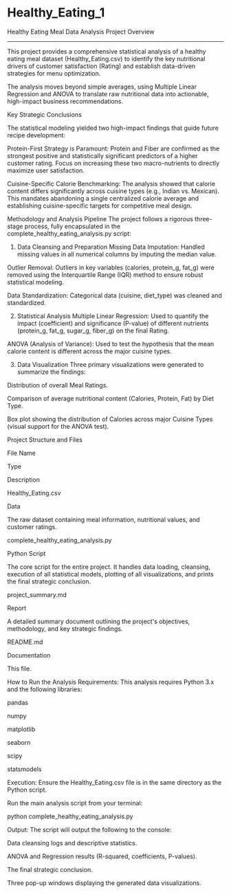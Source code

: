 # Healthy_Eating_1
Healthy Eating Meal Data Analysis
Project Overview
*******************************************************************************************************************************************************
This project provides a comprehensive statistical analysis of a healthy eating meal dataset (Healthy_Eating.csv) to identify the key nutritional drivers of customer satisfaction (Rating) and establish data-driven strategies for menu optimization.

The analysis moves beyond simple averages, using Multiple Linear Regression and ANOVA to translate raw nutritional data into actionable, high-impact business recommendations.

Key Strategic Conclusions

The statistical modeling yielded two high-impact findings that guide future recipe development:

Protein-First Strategy is Paramount: Protein and Fiber are confirmed as the strongest positive and statistically significant predictors of a higher customer rating. Focus on increasing these two macro-nutrients to directly maximize user satisfaction.

Cuisine-Specific Calorie Benchmarking: The analysis showed that calorie content differs significantly across cuisine types (e.g., Indian vs. Mexican). This mandates abandoning a single centralized calorie average and establishing cuisine-specific targets for competitive meal design.

Methodology and Analysis Pipeline
The project follows a rigorous three-stage process, fully encapsulated in the complete_healthy_eating_analysis.py script:

1. Data Cleansing and Preparation
Missing Data Imputation: Handled missing values in all numerical columns by imputing the median value.

Outlier Removal: Outliers in key variables (calories, protein_g, fat_g) were removed using the Interquartile Range (IQR) method to ensure robust statistical modeling.

Data Standardization: Categorical data (cuisine, diet_type) was cleaned and standardized.

2. Statistical Analysis
Multiple Linear Regression: Used to quantify the impact (coefficient) and significance (P-value) of different nutrients (protein_g, fat_g, sugar_g, fiber_g) on the final Rating.

ANOVA (Analysis of Variance): Used to test the hypothesis that the mean calorie content is different across the major cuisine types.

3. Data Visualization
Three primary visualizations were generated to summarize the findings:

Distribution of overall Meal Ratings.

Comparison of average nutritional content (Calories, Protein, Fat) by Diet Type.

Box plot showing the distribution of Calories across major Cuisine Types (visual support for the ANOVA test).

Project Structure and Files

File Name

Type

Description

Healthy_Eating.csv

Data

The raw dataset containing meal information, nutritional values, and customer ratings.

complete_healthy_eating_analysis.py

Python Script

The core script for the entire project. It handles data loading, cleansing, execution of all statistical models, plotting of all visualizations, and prints the final strategic conclusion.

project_summary.md

Report

A detailed summary document outlining the project's objectives, methodology, and key strategic findings.

README.md

Documentation

This file.

How to Run the Analysis
Requirements: This analysis requires Python 3.x and the following libraries:

pandas

numpy

matplotlib

seaborn

scipy

statsmodels

Execution: Ensure the Healthy_Eating.csv file is in the same directory as the Python script.

Run the main analysis script from your terminal:

python complete_healthy_eating_analysis.py

Output: The script will output the following to the console:

Data cleansing logs and descriptive statistics.

ANOVA and Regression results (R-squared, coefficients, P-values).

The final strategic conclusion.

Three pop-up windows displaying the generated data visualizations.
